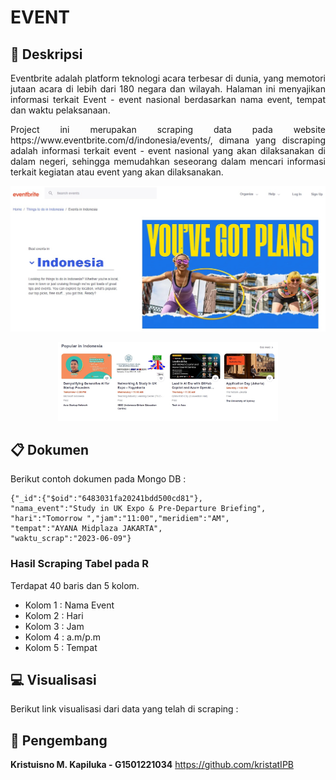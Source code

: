 # **EVENT**

## :blue_book: **Deskripsi**
<p align="justify">
Eventbrite adalah platform teknologi acara terbesar di dunia, yang memotori jutaan acara di lebih dari 180 negara dan wilayah. Halaman ini menyajikan informasi terkait Event - event nasional berdasarkan nama event, tempat dan waktu pelaksanaan. 
</p>

<p align="justify">
Project ini merupakan scraping data pada website https://www.eventbrite.com/d/indonesia/events/, dimana yang discraping adalah informasi terkait event - event nasional yang akan dilaksanakan di dalam negeri, sehingga memudahkan seseorang dalam mencari informasi terkait kegiatan atau event yang akan dilaksanakan.
</p>

[![scrape_event](https://raw.githubusercontent.com/kristatIPB/dokumen_project/main/QQ.jpg)](https://raw.githubusercontent.com/kristatIPB/dokumen_project/main/QQ.jpg)

<p align="center" width="100%">
    <img width="70%" src="https://raw.githubusercontent.com/kristatIPB/dokumen_project/main/WW.jpg">
</p>

## :clipboard: **Dokumen**

Berikut contoh dokumen pada Mongo DB :

```
{"_id":{"$oid":"6483031fa20241bdd500cd81"},
"nama_event":"Study in UK Expo & Pre-Departure Briefing",
"hari":"Tomorrow ","jam":"11:00","meridiem":"AM",
"tempat":"AYANA Midplaza JAKARTA",
"waktu_scrap":"2023-06-09"}
```
### Hasil Scraping Tabel pada R
Terdapat 40 baris dan 5 kolom.
- Kolom 1 : Nama Event
- Kolom 2 : Hari
- Kolom 3 : Jam
- Kolom 4 : a.m/p.m
- Kolom 5 : Tempat

## :computer: **Visualisasi**

Berikut link visualisasi dari data yang telah di scraping :

## :walking: **Pengembang**
**Kristuisno M. Kapiluka - G1501221034** https://github.com/kristatIPB
